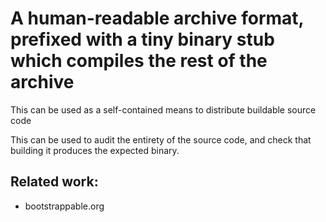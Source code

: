 # A human-readable archive format, prefixed with a tiny binary stub which compiles the rest of the archive

This can be used as a self-contained means to distribute buildable source code

This can be used to audit the entirety of the source code, and check that building it produces the expected binary.

## Related work:

* bootstrappable.org
